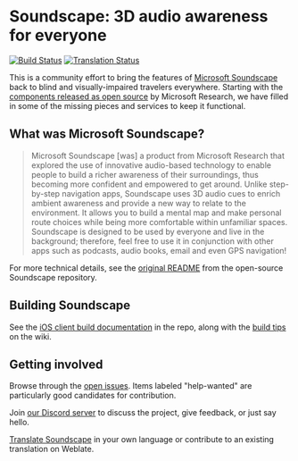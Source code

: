 # Soundscape: 3D audio awareness for everyone

[![Build Status](https://github.com/soundscape-community/soundscape/actions/workflows/build-for-testflight.yml/badge.svg)](https://github.com/soundscape-community/soundscape/actions/workflows/build-for-testflight.yml)
[![Translation Status](https://hosted.weblate.org/widgets/openscape/-/svg-badge.svg)](https://hosted.weblate.org/engage/openscape/)

This is a community effort to bring the features of [Microsoft Soundscape](https://www.microsoft.com/en-us/research/product/soundscape/) back to blind and visually-impaired travelers everywhere. Starting with the [components released as open source](https://github.com/microsoft/soundscape) by Microsoft Research, we have filled in some of the missing pieces and services to keep it functional.

## What was Microsoft Soundscape?

>Microsoft Soundscape \[was] a product from Microsoft Research that explored the use of innovative audio-based technology to enable people to build a richer awareness of their surroundings, thus becoming more confident and empowered to get around. Unlike step-by-step navigation apps, Soundscape uses 3D audio cues to enrich ambient awareness and provide a new way to relate to the environment. It allows you to build a mental map and make personal route choices while being more comfortable within unfamiliar spaces. Soundscape is designed to be used by everyone and live in the background; therefore, feel free to use it in conjunction with other apps such as podcasts, audio books, email and even GPS navigation!

For more technical details, see the [original README](https://github.com/microsoft/soundscape/blob/main/README.md) from the open-source Soundscape repository.

## Building Soundscape

See the [iOS client build documentation](https://github.com/soundscape-community/soundscape/blob/main/docs/ios-client/onboarding.md) in the repo, along with the [build tips](https://github.com/soundscape-community/soundscape/wiki/build-tips) on the wiki.

## Getting involved

Browse through the [open issues](https://github.com/soundscape-community/soundscape/issues). Items labeled "help-wanted" are particularly good candidates for contribution.

Join [our Discord server](https://discord.gg/VQHkZJ8mcA) to discuss the project, give feedback, or just say hello.

[Translate Soundscape](https://hosted.weblate.org/engage/openscape/) in your own language or contribute to an existing translation on Weblate.
